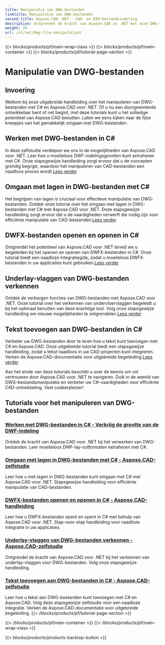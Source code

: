 ```yaml
---
title: Manipulatie van DWG-bestanden
linktitle: Manipulatie van DWG-bestanden
second_title: Aspose.CAD .NET - CAD- en BIM-bestandsindeling
description: Ontgrendel de kracht van Aspose.CAD in .NET met onze DWG-tutorials. Master C# voor efficiënte CAD-verwerking, waarbij DWF-lay-outformaten naadloos worden geëxtraheerd.
weight: 24
url: /nl/net/dwg-file-manipulation/
---
```


{{< blocks/products/pf/main-wrap-class >}}
{{< blocks/products/pf/main-container >}}
{{< blocks/products/pf/tutorial-page-section >}}

# Manipulatie van DWG-bestanden


## Invoering

Welkom bij onze uitgebreide handleiding over het manipuleren van DWG-bestanden met C# en Aspose.CAD voor .NET. Of u nu een doorgewinterde ontwikkelaar bent of net begint, met deze tutorials kunt u het volledige potentieel van Aspose.CAD benutten. Laten we eens kijken naar de fijne kneepjes van het gemakkelijk omgaan met DWG-bestanden.

## Werken met DWG-bestanden in C#
 In deze zelfstudie verdiepen we ons in de mogelijkheden van Aspose.CAD voor .NET. Leer hoe u moeiteloos DWF-indelingsgrootten kunt extraheren met C#. Onze stapsgewijze handleiding zorgt ervoor dat u de concepten grondig begrijpt, waardoor het manipuleren van CAD-bestanden een naadloos proces wordt.[Lees verder](./get-size-of-dwf-layout/)

## Omgaan met lagen in DWG-bestanden met C#
Het begrijpen van lagen is cruciaal voor effectieve manipulatie van DWG-bestanden. Ontdek onze tutorial over het omgaan met lagen in DWG-bestanden met C# met Aspose.CAD voor .NET. Deze stapsgewijze handleiding zorgt ervoor dat u de vaardigheden verwerft die nodig zijn voor efficiënte manipulatie van CAD-bestanden.[Lees verder](./support-of-layers/)

## DWFX-bestanden openen en openen in C#
 Ontgrendel het potentieel van Aspose.CAD voor .NET terwijl we u begeleiden bij het openen en openen van DWFX-bestanden in C#. Onze tutorial biedt een naadloze integratiegids, zodat u moeiteloos DWFX-bestanden in uw applicaties kunt gebruiken.[Lees verder](./opening-and-accessing-dwfx-files/)

## Underlay-vlaggen van DWG-bestanden verkennen
 Ontdek de verborgen functies van DWG-bestanden met Aspose.CAD voor .NET. Onze tutorial over het verkennen van ondervloervlaggen begeleidt u bij het optimaal benutten van deze krachtige tool. Volg onze stapsgewijze handleiding om nieuwe mogelijkheden te ontgrendelen.[Lees verder](./exploring-underlay-flags-of-dwg/)

## Tekst toevoegen aan DWG-bestanden in C# 
Verbeter uw DWG-bestanden door te leren hoe u tekst kunt toevoegen met C# en Aspose.CAD. Onze uitgebreide tutorial biedt een stapsgewijze handleiding, zodat u tekst naadloos in uw CAD-projecten kunt integreren. Verken de Aspose.CAD-documentatie voor uitgebreide begeleiding.[Lees verder](./adding-text-to-dwg/)

Aan het einde van deze tutorials beschikt u over de kennis om vol vertrouwen door Aspose.CAD voor .NET te navigeren. Duik in de wereld van DWG-bestandsmanipulatie en verbeter uw C#-vaardigheden voor efficiënte CAD-ontwikkeling. Veel codeerplezier!
## Tutorials voor het manipuleren van DWG-bestanden
### [Werken met DWG-bestanden in C# - Verkrijg de grootte van de DWF-indeling](./get-size-of-dwf-layout/)
Ontdek de kracht van Aspose.CAD voor .NET bij het verwerken van DWG-bestanden. Leer moeiteloos DWF-lay-outformaten extraheren met C#.
### [Omgaan met lagen in DWG-bestanden met C# - Aspose.CAD-zelfstudie](./support-of-layers/)
Leer hoe u met lagen in DWG-bestanden kunt omgaan met C# met Aspose.CAD voor .NET. Stapsgewijze handleiding voor efficiënte manipulatie van CAD-bestanden.
### [DWFX-bestanden openen en openen in C# - Aspose.CAD-handleiding](./opening-and-accessing-dwfx-files/)
Leer hoe u DWFX-bestanden opent en opent in C# met behulp van Aspose.CAD voor .NET. Stap-voor-stap handleiding voor naadloze integratie in uw applicaties.
### [Underlay-vlaggen van DWG-bestanden verkennen - Aspose.CAD-zelfstudie](./exploring-underlay-flags-of-dwg/)
Ontgrendel de kracht van Aspose.CAD voor .NET bij het verkennen van underlay-vlaggen voor DWG-bestanden. Volg onze stapsgewijze handleiding.
### [Tekst toevoegen aan DWG-bestanden in C# - Aspose.CAD-zelfstudie](./adding-text-to-dwg/)
Leer hoe u tekst aan DWG-bestanden kunt toevoegen met C# en Aspose.CAD. Volg deze stapsgewijze zelfstudie voor een naadloze integratie. Verken de Aspose.CAD-documentatie voor uitgebreide begeleiding.
{{< /blocks/products/pf/tutorial-page-section >}}

{{< /blocks/products/pf/main-container >}}
{{< /blocks/products/pf/main-wrap-class >}}

{{< blocks/products/products-backtop-button >}}
